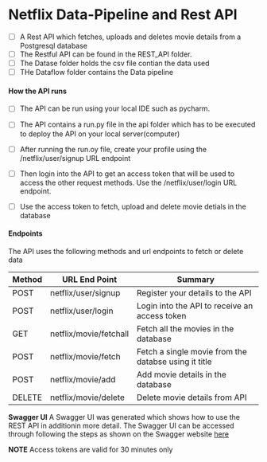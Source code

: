 # Netflix Data-Pipeline and Rest API

- [ ] A Rest API which fetches, uploads and deletes movie details from a Postgresql database
- [ ] The Restful API can be found in the REST_API folder.
- [ ] The Datase folder holds the csv file contian the data used
- [ ] THe Dataflow folder contains the Data pipeline

#### **How the API runs**

- [ ] The API can be run using your local IDE such as pycharm. 
- [ ] The API contains a run.py file in the api folder which has to be executed to deploy the API on your local server(computer)
- [ ] After running the run.oy file, create your profile using the /netflix/user/signup URL endpoint
- [ ] Then login into the API to get an access token that will be used to access the other request methods. Use the /netflix/user/login URL endpoint.
- [ ] Use the access token to fetch, upload and delete movie detials in the database


#### **Endpoints**

The API uses the following methods and url endpoints to fetch or delete data

| Method   | URL End Point            | Summary	            						                    |
|----------|--------------------------|-----------------------------------------------------|
|  	POST   | netflix/user/signup      | Register your details to the API                    |
|  	POST   |  netflix/user/login      | Login into the API to receive an access token       |
|  	GET    |  netflix/movie/fetchall  | Fetch all the movies in the database                |
|  	POST   |  netflix/movie/fetch     | Fetch a single movie from the databse using it title|
|  	POST	 |  netflix/movie/add       | Add movie details in the database                   |
|  	DELETE |  netflix/movie/delete    | Delete movie details from API                       |



**Swagger UI**
A Swagger UI was generated which shows how to use the REST API in additionin more detail.
The Swagger UI can be accessed through following the steps as shown on the Swagger website [here](https://swagger.io/docs/swagger-inspector/how-to-use-swagger-inspector/)

**NOTE**
Access tokens are valid for 30 minutes only
